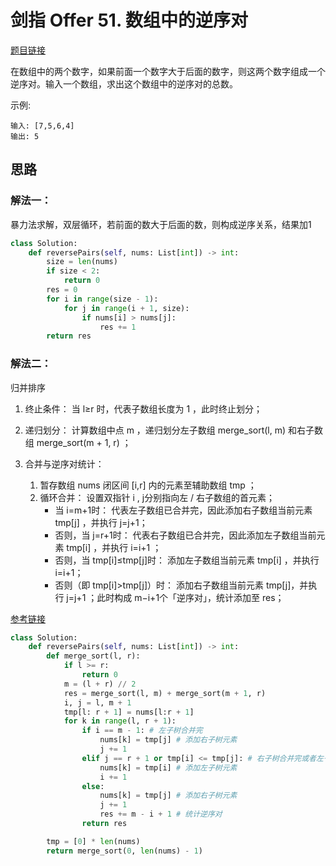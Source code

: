 # 剑指 Offer 51. 数组中的逆序对

[题目链接](https://leetcode-cn.com/problems/shu-zu-zhong-de-ni-xu-dui-lcof/)

在数组中的两个数字，如果前面一个数字大于后面的数字，则这两个数字组成一个逆序对。输入一个数组，求出这个数组中的逆序对的总数。

示例:
```
输入: [7,5,6,4]
输出: 5
```

## 思路

### 解法一：
暴力法求解，双层循环，若前面的数大于后面的数，则构成逆序关系，结果加1
```python
class Solution:
    def reversePairs(self, nums: List[int]) -> int:
        size = len(nums)
        if size < 2:
            return 0
        res = 0
        for i in range(size - 1):
            for j in range(i + 1, size):
                if nums[i] > nums[j]:
                    res += 1
        return res
```

### 解法二：
归并排序
1. 终止条件： 当 l≥r 时，代表子数组长度为 1 ，此时终止划分；
2. 递归划分： 计算数组中点 m ，递归划分左子数组 merge_sort(l, m) 和右子数组 merge_sort(m + 1, r) ；
3. 合并与逆序对统计：
    
    1. 暂存数组 nums 闭区间 [i,r] 内的元素至辅助数组 tmp ；
    2. 循环合并： 设置双指针 i , j分别指向左 / 右子数组的首元素；
        * 当 i=m+1时： 代表左子数组已合并完，因此添加右子数组当前元素 tmp[j] ，并执行 j=j+1；
        * 否则，当 j=r+1时： 代表右子数组已合并完，因此添加左子数组当前元素 tmp[i] ，并执行 i=i+1 ；
        * 否则，当 tmp[i]≤tmp[j]时： 添加左子数组当前元素 tmp[i] ，并执行 i=i+1；
        * 否则（即 tmp[i]>tmp[j]）时： 添加右子数组当前元素 tmp[j]，并执行 j=j+1 ；此时构成 m−i+1个「逆序对」，统计添加至 res；

[参考链接](https://leetcode-cn.com/problems/shu-zu-zhong-de-ni-xu-dui-lcof/solution/jian-zhi-offer-51-shu-zu-zhong-de-ni-xu-pvn2h/)


```python
class Solution:
    def reversePairs(self, nums: List[int]) -> int:
        def merge_sort(l, r):
            if l >= r:
                return 0
            m = (l + r) // 2
            res = merge_sort(l, m) + merge_sort(m + 1, r)
            i, j = l, m + 1
            tmp[l: r + 1] = nums[l:r + 1]
            for k in range(l, r + 1):
                if i == m - 1: # 左子树合并完
                    nums[k] = tmp[j] # 添加右子树元素
                    j += 1
                elif j == r + 1 or tmp[i] <= tmp[j]: # 右子树合并完或者左子树元素小于等于右子树元素
                    nums[k] = tmp[i] # 添加左子树元素
                    i += 1
                else:
                    nums[k] = tmp[j] # 添加右子树元素
                    j += 1
                    res += m - i + 1 # 统计逆序对
                return res

        tmp = [0] * len(nums)
        return merge_sort(0, len(nums) - 1)
```
